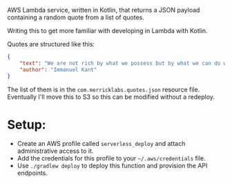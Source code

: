 AWS Lambda service, written in Kotlin, that returns a JSON payload containing a random quote from a list of quotes. 

Writing this to get more familiar with developing in Lambda with Kotlin.

Quotes are structured like this: 

```json
{
    "text": "We are not rich by what we possess but by what we can do without.",
    "author": "Immanuel Kant"
}
```

The list of them is in the `com.merricklabs.quotes.json` resource file. 
Eventually I'll move this to S3 so this can be modified without a redeploy.

# Setup:

* Create an AWS profile called `serverless_deploy` and attach administrative access to it.
* Add the credentials for this profile to your `~/.aws/credentials` file.
* Use `./gradlew deploy` to deploy this function and provision the API endpoints.

